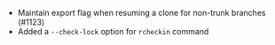 * Maintain export flag when resuming a clone for non-trunk branches (#1123)
* Added a `--check-lock` option for `rcheckin` command